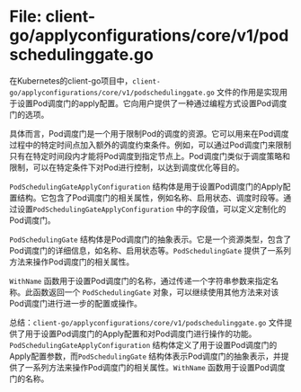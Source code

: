 # File: client-go/applyconfigurations/core/v1/podschedulinggate.go

在Kubernetes的client-go项目中，`client-go/applyconfigurations/core/v1/podschedulinggate.go` 文件的作用是实现用于设置Pod调度门的apply配置。它向用户提供了一种通过编程方式设置Pod调度门的选项。

具体而言，Pod调度门是一个用于限制Pod的调度的资源。它可以用来在Pod调度过程中的特定时间点加入额外的调度约束条件。例如，可以通过Pod调度门来限制只有在特定时间段内才能将Pod调度到指定节点上。Pod调度门类似于调度策略和限制，可以在特定条件下对Pod进行控制，以达到调度优化等目的。

`PodSchedulingGateApplyConfiguration` 结构体是用于设置Pod调度门的Apply配置结构。它包含了Pod调度门的相关属性，例如名称、启用状态、调度时段等。通过设置`PodSchedulingGateApplyConfiguration` 中的字段值，可以定义定制化的Pod调度门。

`PodSchedulingGate` 结构体是Pod调度门的抽象表示。它是一个资源类型，包含了Pod调度门的详细信息，如名称、启用状态等。`PodSchedulingGate` 提供了一系列方法来操作Pod调度门的相关属性。

`WithName` 函数用于设置Pod调度门的名称，通过传递一个字符串参数来指定名称。此函数返回一个 `PodSchedulingGate` 对象，可以继续使用其他方法来对该Pod调度门进行进一步的配置或操作。

总结：`client-go/applyconfigurations/core/v1/podschedulinggate.go` 文件提供了用于设置Pod调度门的Apply配置和对Pod调度门进行操作的功能。`PodSchedulingGateApplyConfiguration` 结构体定义了用于设置Pod调度门的Apply配置参数，而`PodSchedulingGate` 结构体表示Pod调度门的抽象表示，并提供了一系列方法来操作Pod调度门的相关属性。`WithName` 函数用于设置Pod调度门的名称。

